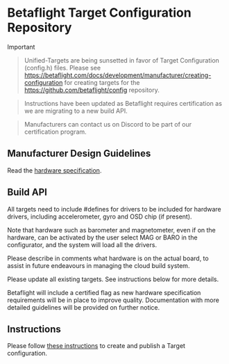 # Betaflight Target Configuration Repository


> [!IMPORTANT]

> Unified-Targets are being sunsetted in favor of Target Configuration (config.h) files.  Please see https://betaflight.com/docs/development/manufacturer/creating-configuration for creating targets for the https://github.com/betaflight/config repository.

> Instructions have been updated as Betaflight requires certification as we are migrating to a new build API.

> Manufacturers can contact us on Discord to be part of our certification program.


## Manufacturer Design Guidelines

Read the [hardware specification](https://betaflight.com/docs/development/manufacturer/manufacturer-design-guidelines).


## Build API

All targets need to include #defines for drivers to be included for hardware drivers, including accelerometer, gyro and OSD chip (if present).

Note that hardware such as barometer and magnetometer, even if on the hardware, can be activated by the user select MAG or BARO in the configurator, and the system will load all the drivers. 

Please describe in comments what hardware is on the actual board, to assist in future endeavours in managing the cloud build system.

Please update all existing targets. See instructions below for more details.

Betaflight will include a certified flag as new hardware specification requirements will be in place to improve quality. Documentation with more detailed guidelines will be provided on further notice.


## Instructions

Please follow [these instructions](https://betaflight.com/docs/development/manufacturer/creating-an-unified-target) to create and publish a Target configuration.
